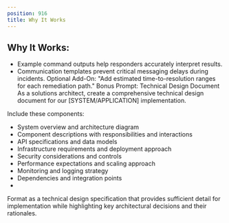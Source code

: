 ```yaml
---
position: 916
title: Why It Works
---
```


## Why It Works:

- Example command outputs help responders accurately interpret results.
- Communication templates prevent critical messaging delays during incidents. Optional Add-On: "Add estimated time-to-resolution ranges for each remediation path." Bonus Prompt: Technical Design Document
As a solutions architect, create a comprehensive technical design document for our [SYSTEM/APPLICATION] implementation.





Include these components:

- System overview and architecture diagram
- Component descriptions with responsibilities and interactions
- API specifications and data models
- Infrastructure requirements and deployment approach
- Security considerations and controls
- Performance expectations and scaling approach
- Monitoring and logging strategy
- Dependencies and integration points
- 
Format as a technical design specification that provides sufficient detail for implementation while highlighting key architectural decisions and their rationales.